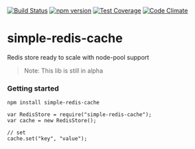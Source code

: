 [![Build Status](https://travis-ci.org/pasupulaphani/angular-gist-embed.svg?branch=master)](https://travis-ci.org/pasupulaphani/angular-gist-embed) [![npm version](https://badge.fury.io/js/simple-redis-cache.svg)](https://badge.fury.io/js/simple-redis-cache) [![Test Coverage](https://codeclimate.com/github/pasupulaphani/simple-redis-cache/badges/coverage.svg)](https://codeclimate.com/github/pasupulaphani/simple-redis-cache/coverage) [![Code Climate](https://codeclimate.com/github/pasupulaphani/simple-redis-cache/badges/gpa.svg)](https://codeclimate.com/github/pasupulaphani/simple-redis-cache)

# simple-redis-cache
Redis store ready to scale with node-pool support

> Note: This lib is still in alpha

### Getting started

    npm install simple-redis-cache

    var RedisStore = require("simple-redis-cache");
    var cache = new RedisStore();

    // set
    cache.set("key", "value");
